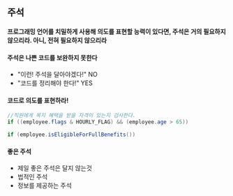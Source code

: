 ## 주석

#### 프로그래밍 언어를 치밀하게 사용해 의도를 표현할 능력이 있다면, 주석은 거의 필요하지 않으리라. 아니, 전혀 필요하지 않으리라

#### 주석은 나쁜 코드를 보완하지 못한다
- "이런! 주석을 달아야겠다!" NO
- "코드를 정리해야 한다!" YES

#### 코드로 의도를 표현하라!
```java
//직원에게 복지 혜택을 받을 자격이 있는지 검사한다.
if ((employee.flags & HOURLY_FLAG) && (employee.age > 65))
```

```java
if (employee.isEligibleForFullBenefits())
```

#### 좋은 주석
- 제일 좋은 주석은 달지 않는것
- 법적인 주석
- 정보를 제공하는 주석
